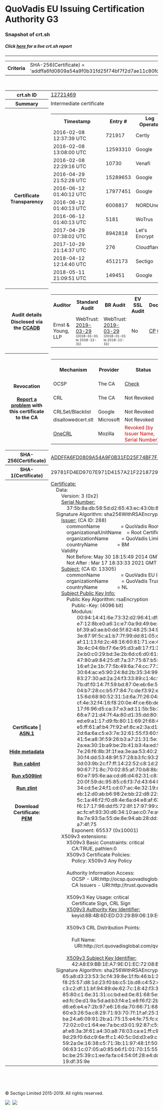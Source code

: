 # QuoVadis EU Issuing Certification Authority G3
### Snapshot of crt.sh
##### Click [here](https://crt.sh/?q=ADDFFA6FD0809A54A9F0B31FD25F74BF7F2D7AE11C80FD99DAA0FB603A65CD0E) for a live crt.sh report

---
<!DOCTYPE HTML PUBLIC "-//W3C//DTD HTML 4.0 Transitional//EN">
<HTML>

<BODY>

<TABLE>
  <TR>
    <TH class="outer">Criteria</TH>
    <TD class="outer">SHA-256(Certificate) = 'addffa6fd0809a54a9f0b31fd25f74bf7f2d7ae11c80fd99daa0fb603a65cd0e'</TD>
  </TR>
</TABLE>
<BR>
<TABLE>
  <TR>
    <TH class="outer">crt.sh ID</TH>
    <TD class="outer"><A href="?id=12721469">12721469</A></TD>
  </TR>
  <TR>
    <TH class="outer">Summary</TH>
    <TD class="outer">Intermediate certificate</TD>
  </TR>
  <TR>
    <TH class="outer">Certificate<BR>Transparency</TH>
    <TD class="outer">
<TABLE class="options" style="margin-left:0px">
  <TR>
    <TH>Timestamp</TH>
    <TH>Entry #</TH>
    <TH>Log Operator</TH>
    <TH>Log URL</TH>
  </TR>
  <TR>
    <TD>2016-02-08&nbsp; <FONT class="small">12:37:39 UTC</FONT></TD>
    <TD>721917</TD>
    <TD>Certly</TD>
    <TD>https://log.certly.io</TD>
  </TR>
  <TR>
    <TD>2016-02-08&nbsp; <FONT class="small">13:08:00 UTC</FONT></TD>
    <TD>12593310</TD>
    <TD>Google</TD>
    <TD>https://ct.googleapis.com/pilot</TD>
  </TR>
  <TR>
    <TD>2016-02-08&nbsp; <FONT class="small">22:29:16 UTC</FONT></TD>
    <TD>10730</TD>
    <TD>Venafi</TD>
    <TD>https://ctlog.api.venafi.com</TD>
  </TR>
  <TR>
    <TD>2016-04-29&nbsp; <FONT class="small">21:52:28 UTC</FONT></TD>
    <TD>15289653</TD>
    <TD>Google</TD>
    <TD>https://ct.googleapis.com/aviator</TD>
  </TR>
  <TR>
    <TD>2016-06-12&nbsp; <FONT class="small">01:40:12 UTC</FONT></TD>
    <TD>17977451</TD>
    <TD>Google</TD>
    <TD>https://ct.googleapis.com/rocketeer</TD>
  </TR>
  <TR>
    <TD>2016-06-12&nbsp; <FONT class="small">01:40:13 UTC</FONT></TD>
    <TD>6008817</TD>
    <TD>NORDUnet</TD>
    <TD>https://plausible.ct.nordu.net</TD>
  </TR>
  <TR>
    <TD>2016-06-12&nbsp; <FONT class="small">01:40:13 UTC</FONT></TD>
    <TD>5181</TD>
    <TD>WoTrus</TD>
    <TD>https://ctlog.wosign.com</TD>
  </TR>
  <TR>
    <TD>2017-04-29&nbsp; <FONT class="small">07:38:02 UTC</FONT></TD>
    <TD>8942818</TD>
    <TD>Let's Encrypt</TD>
    <TD>https://clicky.ct.letsencrypt.org</TD>
  </TR>
  <TR>
    <TD>2017-10-29&nbsp; <FONT class="small">21:14:37 UTC</FONT></TD>
    <TD>276</TD>
    <TD>Cloudflare</TD>
    <TD>https://ct.cloudflare.com/logs/nimbus2021</TD>
  </TR>
  <TR>
    <TD>2018-04-12&nbsp; <FONT class="small">12:14:40 UTC</FONT></TD>
    <TD>4512173</TD>
    <TD>Sectigo</TD>
    <TD>https://dodo.ct.comodo.com</TD>
  </TR>
  <TR>
    <TD>2018-05-11&nbsp; <FONT class="small">21:09:51 UTC</FONT></TD>
    <TD>149451</TD>
    <TD>Google</TD>
    <TD>https://ct.googleapis.com/logs/argon2021</TD>
  </TR>
</TABLE>
    </TD>
  </TR>
  <TR>
    <TH class="outer">Audit details<BR>
      <DIV class="small" style="padding-top:3px">Disclosed via the
        <A href="//ccadb-public.secure.force.com/mozilla/PublicAllIntermediateCerts" target="_blank">CCADB</A></DIV>
    </TH>
    <TD class="outer">
<TABLE class="options" style="margin-left:0px">
  <TR>
    <TH>Auditor</TH>
    <TH>Standard Audit</TH>
    <TH>BR Audit</TH>
    <TH>EV SSL Audit</TH>
    <TH>Documents</TH>
    <TH>CCADB</TH>
    <TH>Root Owner / Certificate</TH>
  </TR>
  <TR>
    <TD style="vertical-align:middle">Ernst & Young, LLP</TD>
    <TD>WebTrust:
      <A href="https://www.cpacanada.ca/generichandlers/CPACHandler.ashx?attachmentid=227627" target="_blank">2019-03-29</A>
      <BR><FONT style="font-size:8pt">(2018-01-01 to 2018-12-31)</FONT></TD>
    <TD>WebTrust:
      <A href="https://www.cpacanada.ca/generichandlers/CPACHandler.ashx?attachmentid=227628" target="_blank">2019-03-29</A>
      <BR><FONT style="font-size:8pt">(2018-01-01 to 2018-12-31)</FONT></TD>
    <TD>No    <TD>
      <A href="https://www.quovadisglobal.com/~/media/Files/Repository/QV_RCA1_RCA3_CPCPS_V4_25.ashx" target="blank">CP</A>
      <A href="https://www.quovadisglobal.com/~/media/Files/Repository/QV_RCA2_CPCPS_v2.5.ashx" target="blank">CPS</A>
    </TD>
    <TD><A href="//ccadb.force.com/001o000000p4bonAAA" target="_blank">001o000000p4bonAAA</A></TD>
    <TD><A href="/?id=8878">QuoVadis</A></TD>
  </TR>
</TABLE>
    </TD>
  </TR>
  <TR>
    <TH class="outer">Revocation<BR><BR>
      <DIV class="small" style="padding-top:3px"><A href="?id=12721469&opt=problemreporting">Report a problem</A> with<BR>this certificate to the CA</DIV></TH>
    <TD class="outer">
      <TABLE class="options" style="margin-left:0px">
        <TR>
          <TH>Mechanism</TH>
          <TH>Provider</TH>
          <TH>Status</TH>
          <TH>Revocation Date</TH>
          <TH>Last Observed in CRL</TH>
          <TH>Last Checked <SPAN style="color:#CC0000;vertical-align:middle;font-size:70%;font-weight:normal">(Error)</SPAN></TH>
        </TR>
        <TR>
          <TD>OCSP</TD>
          <TD>The CA</TD>
          <TD><A href="?id=12721469&opt=ocsp">Check</A></TD>
          <TD><SPAN style="color:#888888">?</SPAN></TD>
          <TD><SPAN style="color:#888888">n/a</SPAN></TD>
          <TD><SPAN style="color:#888888">?</SPAN></TD>
        </TR>
        <TR>
          <TD>CRL</TD>
          <TD>The CA</TD>
          <TD>Not Revoked</TD><TD><SPAN style="color:#888888">n/a</SPAN></TD><TD><SPAN style="color:#888888">n/a</SPAN></TD><TD>2019-12-04&nbsp; <FONT class="small">20:05:09 UTC</FONT></TD>
        </TR>
        <TR>
          <TD>CRLSet/Blacklist</TD>
          <TD>Google</TD>
          <TD>Not Revoked</TD>
          <TD><SPAN style="color:#888888">n/a</SPAN></TD>
          <TD><SPAN style="color:#888888">n/a</SPAN></TD>
          <TD><SPAN style="color:#888888">n/a</SPAN></TD>
        </TR>
        <TR>
          <TD>disallowedcert.stl</TD>
          <TD>Microsoft</TD>
          <TD>Not Revoked</TD>
          <TD><SPAN style="color:#888888">n/a</SPAN></TD>
          <TD><SPAN style="color:#888888">n/a</SPAN></TD>
          <TD><SPAN style="color:#888888">n/a</SPAN></TD>
        </TR>
        <TR>
          <TD><A href="/mozilla-onecrl" target="_blank">OneCRL</A></TD>
          <TD>Mozilla</TD>
          <TD><SPAN style="color:#CC0000">Revoked [by Issuer Name, Serial Number]</SPAN></TD><TD><SPAN style="color:#888888">Unknown</SPAN></TD>
          <TD><SPAN style="color:#888888">n/a</SPAN></TD>
          <TD><SPAN style="color:#888888">n/a</SPAN></TD>
        </TR>
      </TABLE>
    </TD>
  </TR>
  <TR>
    <TH class="outer">SHA-256(Certificate)</TH>
    <TD class="outer"><A href="//censys.io/certificates/addffa6fd0809a54a9f0b31fd25f74bf7f2d7ae11c80fd99daa0fb603a65cd0e">ADDFFA6FD0809A54A9F0B31FD25F74BF7F2D7AE11C80FD99DAA0FB603A65CD0E</A></TD>
  </TR>
  <TR>
    <TH class="outer">SHA-1(Certificate)</TH>
    <TD class="outer">29781FD4ED9707E971D4157A21F22187294E908B</TD>
  </TR>
  <TR>
    <TH class="outer">Certificate | <A href="?asn1=12721469">ASN.1</A>
      <SPAN class="small"><BR>
      <BR><BR><A href="?id=12721469&opt=nometadata">Hide metadata</A>
      <BR><BR><A href="?id=12721469&opt=cablint">Run cablint</A>
      <BR><BR><A href="?id=12721469&opt=x509lint">Run x509lint</A>
      <BR><BR><A href="?id=12721469&opt=zlint">Run zlint</A>
      <BR><BR><BR>Download Certificate: <A href="?d=12721469">PEM</A>
      </SPAN>
    </TH>
    <TD class="text"><A href="?d=12721469">Certificate:</A><BR>&nbsp;&nbsp;&nbsp;&nbsp;Data:<BR>&nbsp;&nbsp;&nbsp;&nbsp;&nbsp;&nbsp;&nbsp;&nbsp;Version:&nbsp;3&nbsp;(0x2)<BR>&nbsp;&nbsp;&nbsp;&nbsp;&nbsp;&nbsp;&nbsp;&nbsp;<A href="?serial=375b8adb585dd26543ec430b8700530c7e10fd9e">Serial&nbsp;Number:</A><BR>&nbsp;&nbsp;&nbsp;&nbsp;&nbsp;&nbsp;&nbsp;&nbsp;&nbsp;&nbsp;&nbsp;&nbsp;37:5b:8a:db:58:5d:d2:65:43:ec:43:0b:87:00:53:0c:7e:10:fd:9e<BR>&nbsp;&nbsp;&nbsp;&nbsp;Signature&nbsp;Algorithm:&nbsp;sha256WithRSAEncryption<BR>&nbsp;&nbsp;&nbsp;&nbsp;&nbsp;&nbsp;&nbsp;&nbsp;<A href="?caid=288">Issuer:</A> <SPAN class="small">(CA ID: 288)</SPAN><BR>&nbsp;&nbsp;&nbsp;&nbsp;&nbsp;&nbsp;&nbsp;&nbsp;&nbsp;&nbsp;&nbsp;&nbsp;commonName&nbsp;&nbsp;&nbsp;&nbsp;&nbsp;&nbsp;&nbsp;&nbsp;&nbsp;&nbsp;&nbsp;&nbsp;&nbsp;&nbsp;&nbsp;&nbsp;=&nbsp;QuoVadis&nbsp;Root&nbsp;Certification&nbsp;Authority<BR>&nbsp;&nbsp;&nbsp;&nbsp;&nbsp;&nbsp;&nbsp;&nbsp;&nbsp;&nbsp;&nbsp;&nbsp;organizationalUnitName&nbsp;&nbsp;&nbsp;&nbsp;=&nbsp;Root&nbsp;Certification&nbsp;Authority<BR>&nbsp;&nbsp;&nbsp;&nbsp;&nbsp;&nbsp;&nbsp;&nbsp;&nbsp;&nbsp;&nbsp;&nbsp;organizationName&nbsp;&nbsp;&nbsp;&nbsp;&nbsp;&nbsp;&nbsp;&nbsp;&nbsp;&nbsp;=&nbsp;QuoVadis&nbsp;Limited<BR>&nbsp;&nbsp;&nbsp;&nbsp;&nbsp;&nbsp;&nbsp;&nbsp;&nbsp;&nbsp;&nbsp;&nbsp;countryName&nbsp;&nbsp;&nbsp;&nbsp;&nbsp;&nbsp;&nbsp;&nbsp;&nbsp;&nbsp;&nbsp;&nbsp;&nbsp;&nbsp;&nbsp;=&nbsp;BM<BR>&nbsp;&nbsp;&nbsp;&nbsp;&nbsp;&nbsp;&nbsp;&nbsp;Validity<BR>&nbsp;&nbsp;&nbsp;&nbsp;&nbsp;&nbsp;&nbsp;&nbsp;&nbsp;&nbsp;&nbsp;&nbsp;Not&nbsp;Before:&nbsp;May&nbsp;30&nbsp;18:15:49&nbsp;2014&nbsp;GMT<BR>&nbsp;&nbsp;&nbsp;&nbsp;&nbsp;&nbsp;&nbsp;&nbsp;&nbsp;&nbsp;&nbsp;&nbsp;Not&nbsp;After&nbsp;:&nbsp;Mar&nbsp;17&nbsp;18:33:33&nbsp;2021&nbsp;GMT<BR>&nbsp;&nbsp;&nbsp;&nbsp;&nbsp;&nbsp;&nbsp;&nbsp;<A href="?caid=13305">Subject:</A> <SPAN class="small">(CA ID: 13305)</SPAN><BR>&nbsp;&nbsp;&nbsp;&nbsp;&nbsp;&nbsp;&nbsp;&nbsp;&nbsp;&nbsp;&nbsp;&nbsp;commonName&nbsp;&nbsp;&nbsp;&nbsp;&nbsp;&nbsp;&nbsp;&nbsp;&nbsp;&nbsp;&nbsp;&nbsp;&nbsp;&nbsp;&nbsp;&nbsp;=&nbsp;QuoVadis&nbsp;EU&nbsp;Issuing&nbsp;Certification&nbsp;Authority&nbsp;G3<BR>&nbsp;&nbsp;&nbsp;&nbsp;&nbsp;&nbsp;&nbsp;&nbsp;&nbsp;&nbsp;&nbsp;&nbsp;organizationName&nbsp;&nbsp;&nbsp;&nbsp;&nbsp;&nbsp;&nbsp;&nbsp;&nbsp;&nbsp;=&nbsp;QuoVadis&nbsp;Trustlink&nbsp;B.V.<BR>&nbsp;&nbsp;&nbsp;&nbsp;&nbsp;&nbsp;&nbsp;&nbsp;&nbsp;&nbsp;&nbsp;&nbsp;countryName&nbsp;&nbsp;&nbsp;&nbsp;&nbsp;&nbsp;&nbsp;&nbsp;&nbsp;&nbsp;&nbsp;&nbsp;&nbsp;&nbsp;&nbsp;=&nbsp;NL<BR>&nbsp;&nbsp;&nbsp;&nbsp;&nbsp;&nbsp;&nbsp;&nbsp;<A href="?spkisha256=bbc6f95d0b2eb93ca6411f1b6007e9ef0b335bf2530a485beff68307910786a1">Subject&nbsp;Public&nbsp;Key&nbsp;Info:</A><BR>&nbsp;&nbsp;&nbsp;&nbsp;&nbsp;&nbsp;&nbsp;&nbsp;&nbsp;&nbsp;&nbsp;&nbsp;Public&nbsp;Key&nbsp;Algorithm:&nbsp;rsaEncryption<BR>&nbsp;&nbsp;&nbsp;&nbsp;&nbsp;&nbsp;&nbsp;&nbsp;&nbsp;&nbsp;&nbsp;&nbsp;&nbsp;&nbsp;&nbsp;&nbsp;Public-Key:&nbsp;(4096&nbsp;bit)<BR>&nbsp;&nbsp;&nbsp;&nbsp;&nbsp;&nbsp;&nbsp;&nbsp;&nbsp;&nbsp;&nbsp;&nbsp;&nbsp;&nbsp;&nbsp;&nbsp;Modulus:<BR>&nbsp;&nbsp;&nbsp;&nbsp;&nbsp;&nbsp;&nbsp;&nbsp;&nbsp;&nbsp;&nbsp;&nbsp;&nbsp;&nbsp;&nbsp;&nbsp;&nbsp;&nbsp;&nbsp;&nbsp;00:94:14:41:6e:73:32:d2:96:41:df:8f:e4:93:c8:<BR>&nbsp;&nbsp;&nbsp;&nbsp;&nbsp;&nbsp;&nbsp;&nbsp;&nbsp;&nbsp;&nbsp;&nbsp;&nbsp;&nbsp;&nbsp;&nbsp;&nbsp;&nbsp;&nbsp;&nbsp;e7:12:8b:e0:a6:1c:e7:0a:9d:49:be:86:75:0c:31:<BR>&nbsp;&nbsp;&nbsp;&nbsp;&nbsp;&nbsp;&nbsp;&nbsp;&nbsp;&nbsp;&nbsp;&nbsp;&nbsp;&nbsp;&nbsp;&nbsp;&nbsp;&nbsp;&nbsp;&nbsp;bf:39:a0:ae:b0:dd:5f:82:48:25:34:9a:7f:12:fc:<BR>&nbsp;&nbsp;&nbsp;&nbsp;&nbsp;&nbsp;&nbsp;&nbsp;&nbsp;&nbsp;&nbsp;&nbsp;&nbsp;&nbsp;&nbsp;&nbsp;&nbsp;&nbsp;&nbsp;&nbsp;3e:87:9f:5c:a1:b7:7f:99:dd:81:05:cd:dd:f7:9c:<BR>&nbsp;&nbsp;&nbsp;&nbsp;&nbsp;&nbsp;&nbsp;&nbsp;&nbsp;&nbsp;&nbsp;&nbsp;&nbsp;&nbsp;&nbsp;&nbsp;&nbsp;&nbsp;&nbsp;&nbsp;af:11:13:fd:2c:48:16:60:81:71:ce:49:b8:7a:a5:<BR>&nbsp;&nbsp;&nbsp;&nbsp;&nbsp;&nbsp;&nbsp;&nbsp;&nbsp;&nbsp;&nbsp;&nbsp;&nbsp;&nbsp;&nbsp;&nbsp;&nbsp;&nbsp;&nbsp;&nbsp;3b:4c:04:6b:f7:6e:95:d3:a8:17:f1:3e:7e:e0:40:<BR>&nbsp;&nbsp;&nbsp;&nbsp;&nbsp;&nbsp;&nbsp;&nbsp;&nbsp;&nbsp;&nbsp;&nbsp;&nbsp;&nbsp;&nbsp;&nbsp;&nbsp;&nbsp;&nbsp;&nbsp;2e:b0:c0:29:bd:3e:2b:6d:c6:d0:61:a1:29:70:2d:<BR>&nbsp;&nbsp;&nbsp;&nbsp;&nbsp;&nbsp;&nbsp;&nbsp;&nbsp;&nbsp;&nbsp;&nbsp;&nbsp;&nbsp;&nbsp;&nbsp;&nbsp;&nbsp;&nbsp;&nbsp;47:80:a9:84:25:df:7a:37:75:87:b5:76:5d:62:69:<BR>&nbsp;&nbsp;&nbsp;&nbsp;&nbsp;&nbsp;&nbsp;&nbsp;&nbsp;&nbsp;&nbsp;&nbsp;&nbsp;&nbsp;&nbsp;&nbsp;&nbsp;&nbsp;&nbsp;&nbsp;16:ef:2e:1b:77:5b:49:6a:74:cc:77:2b:9d:2a:65:<BR>&nbsp;&nbsp;&nbsp;&nbsp;&nbsp;&nbsp;&nbsp;&nbsp;&nbsp;&nbsp;&nbsp;&nbsp;&nbsp;&nbsp;&nbsp;&nbsp;&nbsp;&nbsp;&nbsp;&nbsp;30:64:ac:e5:90:24:8d:2b:35:34:99:5f:80:3f:5f:<BR>&nbsp;&nbsp;&nbsp;&nbsp;&nbsp;&nbsp;&nbsp;&nbsp;&nbsp;&nbsp;&nbsp;&nbsp;&nbsp;&nbsp;&nbsp;&nbsp;&nbsp;&nbsp;&nbsp;&nbsp;83:27:30:ad:2a:24:f3:33:89:c1:4c:f1:63:32:b9:<BR>&nbsp;&nbsp;&nbsp;&nbsp;&nbsp;&nbsp;&nbsp;&nbsp;&nbsp;&nbsp;&nbsp;&nbsp;&nbsp;&nbsp;&nbsp;&nbsp;&nbsp;&nbsp;&nbsp;&nbsp;7b:df:f0:14:7f:59:bd:87:0e:eb:6e:50:36:db:a1:<BR>&nbsp;&nbsp;&nbsp;&nbsp;&nbsp;&nbsp;&nbsp;&nbsp;&nbsp;&nbsp;&nbsp;&nbsp;&nbsp;&nbsp;&nbsp;&nbsp;&nbsp;&nbsp;&nbsp;&nbsp;04:b7:28:cc:b5:f7:84:7c:de:f3:92:e5:ea:b5:77:<BR>&nbsp;&nbsp;&nbsp;&nbsp;&nbsp;&nbsp;&nbsp;&nbsp;&nbsp;&nbsp;&nbsp;&nbsp;&nbsp;&nbsp;&nbsp;&nbsp;&nbsp;&nbsp;&nbsp;&nbsp;15:6d:68:90:52:31:1d:6a:7f:26:04:bc:fd:9a:21:<BR>&nbsp;&nbsp;&nbsp;&nbsp;&nbsp;&nbsp;&nbsp;&nbsp;&nbsp;&nbsp;&nbsp;&nbsp;&nbsp;&nbsp;&nbsp;&nbsp;&nbsp;&nbsp;&nbsp;&nbsp;cf:4e:32:f4:16:f8:20:0e:4f:ce:6b:de:1d:eb:21:<BR>&nbsp;&nbsp;&nbsp;&nbsp;&nbsp;&nbsp;&nbsp;&nbsp;&nbsp;&nbsp;&nbsp;&nbsp;&nbsp;&nbsp;&nbsp;&nbsp;&nbsp;&nbsp;&nbsp;&nbsp;17:f6:96:d5:ca:37:e3:ad:11:5b:5b:32:0e:81:e1:<BR>&nbsp;&nbsp;&nbsp;&nbsp;&nbsp;&nbsp;&nbsp;&nbsp;&nbsp;&nbsp;&nbsp;&nbsp;&nbsp;&nbsp;&nbsp;&nbsp;&nbsp;&nbsp;&nbsp;&nbsp;68:e7:21:d4:7f:4a:80:d1:35:dd:80:71:c6:32:31:<BR>&nbsp;&nbsp;&nbsp;&nbsp;&nbsp;&nbsp;&nbsp;&nbsp;&nbsp;&nbsp;&nbsp;&nbsp;&nbsp;&nbsp;&nbsp;&nbsp;&nbsp;&nbsp;&nbsp;&nbsp;ed:e9:a1:17:d9:fb:80:11:69:2f:68:44:38:42:2e:<BR>&nbsp;&nbsp;&nbsp;&nbsp;&nbsp;&nbsp;&nbsp;&nbsp;&nbsp;&nbsp;&nbsp;&nbsp;&nbsp;&nbsp;&nbsp;&nbsp;&nbsp;&nbsp;&nbsp;&nbsp;e5:ff:61:af:b4:7f:92:ef:8c:e2:3a:d1:2a:d8:95:<BR>&nbsp;&nbsp;&nbsp;&nbsp;&nbsp;&nbsp;&nbsp;&nbsp;&nbsp;&nbsp;&nbsp;&nbsp;&nbsp;&nbsp;&nbsp;&nbsp;&nbsp;&nbsp;&nbsp;&nbsp;2d:6a:6a:c5:e3:7e:32:61:55:f3:60:92:e0:99:8b:<BR>&nbsp;&nbsp;&nbsp;&nbsp;&nbsp;&nbsp;&nbsp;&nbsp;&nbsp;&nbsp;&nbsp;&nbsp;&nbsp;&nbsp;&nbsp;&nbsp;&nbsp;&nbsp;&nbsp;&nbsp;41:5e:a8:3f:59:26:b3:a7:21:31:5e:13:44:b0:6b:<BR>&nbsp;&nbsp;&nbsp;&nbsp;&nbsp;&nbsp;&nbsp;&nbsp;&nbsp;&nbsp;&nbsp;&nbsp;&nbsp;&nbsp;&nbsp;&nbsp;&nbsp;&nbsp;&nbsp;&nbsp;2a:ea:30:1b:a9:be:2b:41:b3:4a:ed:58:38:c6:ec:<BR>&nbsp;&nbsp;&nbsp;&nbsp;&nbsp;&nbsp;&nbsp;&nbsp;&nbsp;&nbsp;&nbsp;&nbsp;&nbsp;&nbsp;&nbsp;&nbsp;&nbsp;&nbsp;&nbsp;&nbsp;7e:26:f6:8b:3f:1f:ea:3e:aa:53:40:21:c1:dc:f0:<BR>&nbsp;&nbsp;&nbsp;&nbsp;&nbsp;&nbsp;&nbsp;&nbsp;&nbsp;&nbsp;&nbsp;&nbsp;&nbsp;&nbsp;&nbsp;&nbsp;&nbsp;&nbsp;&nbsp;&nbsp;30:f4:dd:53:48:9f:57:28:b3:fc:93:23:79:20:c1:<BR>&nbsp;&nbsp;&nbsp;&nbsp;&nbsp;&nbsp;&nbsp;&nbsp;&nbsp;&nbsp;&nbsp;&nbsp;&nbsp;&nbsp;&nbsp;&nbsp;&nbsp;&nbsp;&nbsp;&nbsp;3d:03:9b:2c:f7:ff:14:22:52:c8:1d:2e:fa:9d:95:<BR>&nbsp;&nbsp;&nbsp;&nbsp;&nbsp;&nbsp;&nbsp;&nbsp;&nbsp;&nbsp;&nbsp;&nbsp;&nbsp;&nbsp;&nbsp;&nbsp;&nbsp;&nbsp;&nbsp;&nbsp;90:67:71:8c:70:02:85:af:70:b8:8b:16:95:ad:15:<BR>&nbsp;&nbsp;&nbsp;&nbsp;&nbsp;&nbsp;&nbsp;&nbsp;&nbsp;&nbsp;&nbsp;&nbsp;&nbsp;&nbsp;&nbsp;&nbsp;&nbsp;&nbsp;&nbsp;&nbsp;60:e7:95:6e:aa:cd:d6:d4:62:31:c8:68:32:7e:33:<BR>&nbsp;&nbsp;&nbsp;&nbsp;&nbsp;&nbsp;&nbsp;&nbsp;&nbsp;&nbsp;&nbsp;&nbsp;&nbsp;&nbsp;&nbsp;&nbsp;&nbsp;&nbsp;&nbsp;&nbsp;20:0f:59:dc:95:85:c6:f3:7d:43:64:03:0e:77:01:<BR>&nbsp;&nbsp;&nbsp;&nbsp;&nbsp;&nbsp;&nbsp;&nbsp;&nbsp;&nbsp;&nbsp;&nbsp;&nbsp;&nbsp;&nbsp;&nbsp;&nbsp;&nbsp;&nbsp;&nbsp;34:cd:5e:24:f1:cd:07:ac:4e:32:19:d3:a5:37:a9:<BR>&nbsp;&nbsp;&nbsp;&nbsp;&nbsp;&nbsp;&nbsp;&nbsp;&nbsp;&nbsp;&nbsp;&nbsp;&nbsp;&nbsp;&nbsp;&nbsp;&nbsp;&nbsp;&nbsp;&nbsp;eb:12:d0:ab:b6:98:2e:bb:22:d8:22:ce:89:6c:75:<BR>&nbsp;&nbsp;&nbsp;&nbsp;&nbsp;&nbsp;&nbsp;&nbsp;&nbsp;&nbsp;&nbsp;&nbsp;&nbsp;&nbsp;&nbsp;&nbsp;&nbsp;&nbsp;&nbsp;&nbsp;5c:1a:46:f2:f0:d8:4e:6a:d4:e8:af:63:b9:74:fd:<BR>&nbsp;&nbsp;&nbsp;&nbsp;&nbsp;&nbsp;&nbsp;&nbsp;&nbsp;&nbsp;&nbsp;&nbsp;&nbsp;&nbsp;&nbsp;&nbsp;&nbsp;&nbsp;&nbsp;&nbsp;f6:17:17:96:dd:f5:72:8f:17:97:99:c0:5e:8c:7c:<BR>&nbsp;&nbsp;&nbsp;&nbsp;&nbsp;&nbsp;&nbsp;&nbsp;&nbsp;&nbsp;&nbsp;&nbsp;&nbsp;&nbsp;&nbsp;&nbsp;&nbsp;&nbsp;&nbsp;&nbsp;ac:fc:ef:93:30:d6:34:10:ae:c0:7e:a0:0b:0b:ab:<BR>&nbsp;&nbsp;&nbsp;&nbsp;&nbsp;&nbsp;&nbsp;&nbsp;&nbsp;&nbsp;&nbsp;&nbsp;&nbsp;&nbsp;&nbsp;&nbsp;&nbsp;&nbsp;&nbsp;&nbsp;8a:7e:93:5a:55:de:8e:94:ab:28:dd:48:8a:fa:bb:<BR>&nbsp;&nbsp;&nbsp;&nbsp;&nbsp;&nbsp;&nbsp;&nbsp;&nbsp;&nbsp;&nbsp;&nbsp;&nbsp;&nbsp;&nbsp;&nbsp;&nbsp;&nbsp;&nbsp;&nbsp;a7:4f:75<BR>&nbsp;&nbsp;&nbsp;&nbsp;&nbsp;&nbsp;&nbsp;&nbsp;&nbsp;&nbsp;&nbsp;&nbsp;&nbsp;&nbsp;&nbsp;&nbsp;Exponent:&nbsp;65537&nbsp;(0x10001)<BR>&nbsp;&nbsp;&nbsp;&nbsp;&nbsp;&nbsp;&nbsp;&nbsp;X509v3&nbsp;extensions:<BR>&nbsp;&nbsp;&nbsp;&nbsp;&nbsp;&nbsp;&nbsp;&nbsp;&nbsp;&nbsp;&nbsp;&nbsp;X509v3&nbsp;Basic&nbsp;Constraints:&nbsp;critical<BR>&nbsp;&nbsp;&nbsp;&nbsp;&nbsp;&nbsp;&nbsp;&nbsp;&nbsp;&nbsp;&nbsp;&nbsp;&nbsp;&nbsp;&nbsp;&nbsp;CA:TRUE,&nbsp;pathlen:0<BR>&nbsp;&nbsp;&nbsp;&nbsp;&nbsp;&nbsp;&nbsp;&nbsp;&nbsp;&nbsp;&nbsp;&nbsp;X509v3&nbsp;Certificate&nbsp;Policies:&nbsp;<BR>&nbsp;&nbsp;&nbsp;&nbsp;&nbsp;&nbsp;&nbsp;&nbsp;&nbsp;&nbsp;&nbsp;&nbsp;&nbsp;&nbsp;&nbsp;&nbsp;Policy:&nbsp;X509v3&nbsp;Any&nbsp;Policy<BR><BR>&nbsp;&nbsp;&nbsp;&nbsp;&nbsp;&nbsp;&nbsp;&nbsp;&nbsp;&nbsp;&nbsp;&nbsp;Authority&nbsp;Information&nbsp;Access:&nbsp;<BR>&nbsp;&nbsp;&nbsp;&nbsp;&nbsp;&nbsp;&nbsp;&nbsp;&nbsp;&nbsp;&nbsp;&nbsp;&nbsp;&nbsp;&nbsp;&nbsp;OCSP&nbsp;-&nbsp;URI:http://ocsp.quovadisglobal.com<BR>&nbsp;&nbsp;&nbsp;&nbsp;&nbsp;&nbsp;&nbsp;&nbsp;&nbsp;&nbsp;&nbsp;&nbsp;&nbsp;&nbsp;&nbsp;&nbsp;CA&nbsp;Issuers&nbsp;-&nbsp;URI:http://trust.quovadisglobal.com/qvrca.crt<BR><BR>&nbsp;&nbsp;&nbsp;&nbsp;&nbsp;&nbsp;&nbsp;&nbsp;&nbsp;&nbsp;&nbsp;&nbsp;X509v3&nbsp;Key&nbsp;Usage:&nbsp;critical<BR>&nbsp;&nbsp;&nbsp;&nbsp;&nbsp;&nbsp;&nbsp;&nbsp;&nbsp;&nbsp;&nbsp;&nbsp;&nbsp;&nbsp;&nbsp;&nbsp;Certificate&nbsp;Sign,&nbsp;CRL&nbsp;Sign<BR>&nbsp;&nbsp;&nbsp;&nbsp;&nbsp;&nbsp;&nbsp;&nbsp;&nbsp;&nbsp;&nbsp;&nbsp;<A href="?ski=8b4b6dedd329b90619ec3939a9f097846acbefdf">X509v3&nbsp;Authority&nbsp;Key&nbsp;Identifier:</A><BR>&nbsp;&nbsp;&nbsp;&nbsp;&nbsp;&nbsp;&nbsp;&nbsp;&nbsp;&nbsp;&nbsp;&nbsp;&nbsp;&nbsp;&nbsp;&nbsp;keyid:8B:4B:6D:ED:D3:29:B9:06:19:EC:39:39:A9:F0:97:84:6A:CB:EF:DF<BR><BR>&nbsp;&nbsp;&nbsp;&nbsp;&nbsp;&nbsp;&nbsp;&nbsp;&nbsp;&nbsp;&nbsp;&nbsp;X509v3&nbsp;CRL&nbsp;Distribution&nbsp;Points:&nbsp;<BR><BR>&nbsp;&nbsp;&nbsp;&nbsp;&nbsp;&nbsp;&nbsp;&nbsp;&nbsp;&nbsp;&nbsp;&nbsp;&nbsp;&nbsp;&nbsp;&nbsp;Full&nbsp;Name:<BR>&nbsp;&nbsp;&nbsp;&nbsp;&nbsp;&nbsp;&nbsp;&nbsp;&nbsp;&nbsp;&nbsp;&nbsp;&nbsp;&nbsp;&nbsp;&nbsp;&nbsp;&nbsp;URI:http://crl.quovadisglobal.com/qvrca.crl<BR><BR>&nbsp;&nbsp;&nbsp;&nbsp;&nbsp;&nbsp;&nbsp;&nbsp;&nbsp;&nbsp;&nbsp;&nbsp;<A href="?ski=42a8e9bb1ea79ed1ec7208b16ec7d1296ab550c0">X509v3&nbsp;Subject&nbsp;Key&nbsp;Identifier:</A><BR>&nbsp;&nbsp;&nbsp;&nbsp;&nbsp;&nbsp;&nbsp;&nbsp;&nbsp;&nbsp;&nbsp;&nbsp;&nbsp;&nbsp;&nbsp;&nbsp;42:A8:E9:BB:1E:A7:9E:D1:EC:72:08:B1:6E:C7:D1:29:6A:B5:50:C0<BR>&nbsp;&nbsp;&nbsp;&nbsp;Signature&nbsp;Algorithm:&nbsp;sha256WithRSAEncryption<BR>&nbsp;&nbsp;&nbsp;&nbsp;&nbsp;&nbsp;&nbsp;&nbsp;&nbsp;65:a8:d3:23:53:3c:f4:39:8e:1f:fb:46:b1:36:44:dc:d6:b0:<BR>&nbsp;&nbsp;&nbsp;&nbsp;&nbsp;&nbsp;&nbsp;&nbsp;&nbsp;f8:25:57:d8:1d:23:f0:bb:c5:1b:d8:c4:52:44:d8:cf:a0:ec:<BR>&nbsp;&nbsp;&nbsp;&nbsp;&nbsp;&nbsp;&nbsp;&nbsp;&nbsp;c3:c2:df:11:bf:94:89:de:62:7c:18:42:f3:38:d7:2c:7e:54:<BR>&nbsp;&nbsp;&nbsp;&nbsp;&nbsp;&nbsp;&nbsp;&nbsp;&nbsp;85:80:c1:6e:31:31:cc:bd:ed:0e:81:68:5e:bb:b5:4a:06:d2:<BR>&nbsp;&nbsp;&nbsp;&nbsp;&nbsp;&nbsp;&nbsp;&nbsp;&nbsp;ed:fc:0e:d1:9a:5d:ad:b3:f4:e1:e8:f6:f2:2b:55:f0:d6:50:<BR>&nbsp;&nbsp;&nbsp;&nbsp;&nbsp;&nbsp;&nbsp;&nbsp;&nbsp;d6:e6:e4:e7:2b:97:e6:16:da:70:66:71:68:df:7f:c8:3d:39:<BR>&nbsp;&nbsp;&nbsp;&nbsp;&nbsp;&nbsp;&nbsp;&nbsp;&nbsp;60:e3:26:5a:c8:29:71:93:70:7f:1f:af:25:17:5b:db:b7:7f:<BR>&nbsp;&nbsp;&nbsp;&nbsp;&nbsp;&nbsp;&nbsp;&nbsp;&nbsp;ba:24:a6:09:91:2b:a1:75:15:e4:fe:75:fc:cd:ce:4c:5c:d4:<BR>&nbsp;&nbsp;&nbsp;&nbsp;&nbsp;&nbsp;&nbsp;&nbsp;&nbsp;72:02:c0:c1:64:ee:7a:bc:d3:01:92:87:c5:a2:32:a9:1b:41:<BR>&nbsp;&nbsp;&nbsp;&nbsp;&nbsp;&nbsp;&nbsp;&nbsp;&nbsp;af:e8:3a:3f:61:a4:30:a8:78:03:ca:e1:ff:c9:c3:43:93:a9:<BR>&nbsp;&nbsp;&nbsp;&nbsp;&nbsp;&nbsp;&nbsp;&nbsp;&nbsp;9d:29:f0:6d:c9:6e:ff:c1:40:5c:0d:d3:e9:c3:01:7c:e4:79:<BR>&nbsp;&nbsp;&nbsp;&nbsp;&nbsp;&nbsp;&nbsp;&nbsp;&nbsp;59:2a:0e:16:38:c5:71:3b:11:97:48:1f:50:7d:51:76:43:d9:<BR>&nbsp;&nbsp;&nbsp;&nbsp;&nbsp;&nbsp;&nbsp;&nbsp;&nbsp;06:63:1c:07:05:a0:85:b6:f1:01:70:15:55:5e:d3:54:f4:8d:<BR>&nbsp;&nbsp;&nbsp;&nbsp;&nbsp;&nbsp;&nbsp;&nbsp;&nbsp;bc:be:25:39:c1:ee:fa:fa:c4:54:0f:28:e4:dc:7e:02:33:28:<BR>&nbsp;&nbsp;&nbsp;&nbsp;&nbsp;&nbsp;&nbsp;&nbsp;&nbsp;19:df:35:9e<BR>    </TD>
  </TR>
</TABLE>

  <BR><BR><BR>

  <P class="copyright">&copy; Sectigo Limited 2015-2019. All rights reserved.</P>
  <DIV>
    <A href="https://sectigo.com/"><IMG src="/sectigo_s.png"></A>
    &nbsp;<A href="https://github.com/crtsh"><IMG src="/GitHub-Mark-32px.png"></A>
  </DIV>
</BODY>
</HTML>
